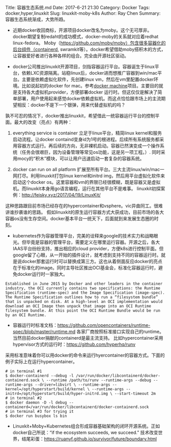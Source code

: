 Title: 容器生态系统.md
Date: 2017-6-21 21:30
Category: Docker
Tags: docker,hyper,linuxkit
Slug: linuxkit-moby-k8s
Author: Ray Chen
Summary: 容器生态系统渐成，大势所趋。


* 近期docker收回商标，开源项目docker改名为moby。这个无可厚非。docker期望复制redaht的成功模式，docker-moby的关系就对应着redhat linux-fedora。 Moby（https://github.com/moby/moby）包含很多容器化的后台组件（containerd, swramkit等）。docker希望借助moby搭积木的方式，让容器爱好者进行各种各样的组合。完全由开源社区驱动。

* docker公司推出linuxkit开源项目，剑指容器运行平台。容器诞生于linux平台，依赖LXC资源隔离。站稳linux后，docker进而想推广容器到win/mac平台。主要是依赖虚拟化软件，先创建linux vm，然后在vm里配置docker环境。比如说起初的docker for mac。参考[docker machine](https://docs.docker.com/machine/)项目。主要目的就是支持各大虚拟机provider，方便部署docker 运行时。但这仅仅是解决了简单部署，用户使用起来感觉docker依赖虚拟机。而这点恰恰跟市场上的主流期望相反：docker不是下一个银弹，用来代替虚拟机的吗？

孰不可忍的情况下，docker推出linuxkit，希望借此一统容器运行平台的控制平面。最大的改变（亮点）有两种：

1) everything service is container
立足于linux平台，精简linux kernel和服务启动流程。让docker containd变身id为1号的根进程。后续所有系统服务都采用容器方式运行。再后续的方向，无非裸机启动。容器已然演变成一个操作系统（任务会很艰巨，因为设备管理等常见os功能，这是另一项工程。）. 同时采用mocy的“积木”模块，可以让用户迅速启动一套复杂的容器系统。

2) docker can run on all platform
扩展至所有平台。三大主流linux/win/mac一网打尽。利用linuxkit打包linux kernel和initrd img，然后用平台虚拟化软件来启动这个docker os。这里容器和vm的界限已经很模糊，既是容器又是虚拟机。而linuxkit本身用go语言编程，运行在其他平台不是难事。
linuxkit初探案例：<http://feisky.xyz/2017/04/19/LinuxKit/>

这种思路跟目前市场已经存在的hypercontainer和vsphere。vic异曲同工。很难讲谁抄袭谁的思路。
假如linuxkit的原生运行容器方式大获成功，目前市场的各大容器os没有生存空间。docker基本平台一统天下，后面就到来发展生态圈的时刻。

* kubernetes作为容器管理平台，完美的诠释来google的技术实力和战略眼光。但毕竟是容器的管理平台，需要定义在哪里运行容器。开源之后，各大IAAS平台纷纷支持，推出相应的cloud provider，方便k8s进行控制平面。但google留了心眼，从一开始的插件设计，就考虑到支持不同的容器运行时。就是说docker那套运行时可以替换成第三方。这也从着侧面反应docker的亮点在于标准化的image。同时主导社区推出OCI基金会，标准化容器运行时，避免docker运行时一家独大。

```text
Established in June 2015 by Docker and other leaders in the container industry, the OCI currently contains two specifications: the Runtime Specification (runtime-spec) and the Image Specification (image-spec). The Runtime Specification outlines how to run a “filesystem bundle” that is unpacked on disk. At a high-level an OCI implementation would download an OCI Image then unpack that image into an OCI Runtime filesystem bundle. At this point the OCI Runtime Bundle would be run by an OCI Runtime.
```

* 容器运行时标准文档：<https://github.com/opencontainers/runtime-spec/blob/master/runtime.md>
各家厂商按照标准接口实现自己的runtime。 当然目前docker捐献的containerd是最主流支持。
比如hypercontainer采用hypervisor方式的运行时：<https://github.com/hyperhq/runv>

采用标准意味着你可以用docker的命令来运行hyercontainer的容器方式。下面的例子实际上在运行hypercontainer。

```shell
# in terminal #1 
$ docker-containerd --debug -l /var/run/docker/libcontainerd/docker-containerd.sock \ --runtime /path/to/runv --runtime-args --debug --runtime-args --driver=libvirt \ --runtime-args --kernel=/opt/hyperstart/build/kernel \ --runtime-args --initrd=/opt/hyperstart/build/hyper-initrd.img \ --start-timeout 2m 
# in terminal #2 
$ docker daemon -D -l debug --containerd=/var/run/docker/libcontainerd/docker-containerd.sock 
# in terminal #3 for trying it 
$ docker run busybox ls bin
```

* Linuxkit+Moby+Kubernetes组合形成容器基础架构的闭环开源系统。正如docker自己所说：“if the ecosystem succeeds, we succeed.” 技术改变世界，结尾彩蛋：<https://ruanyf.github.io/survivor/future/boundary.html>

